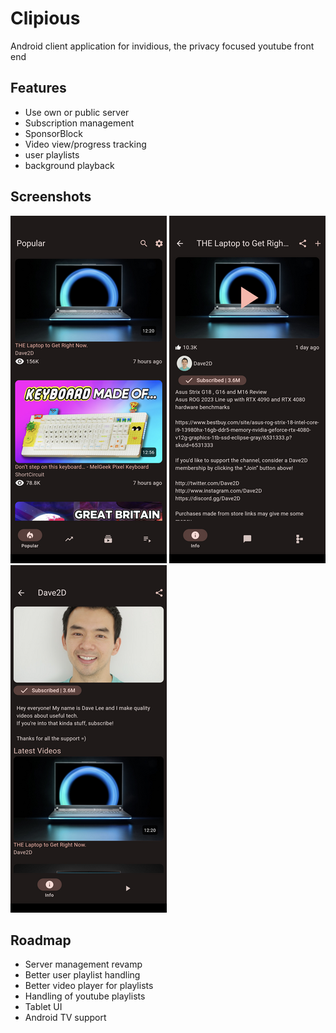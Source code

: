 # Clipious

Android client application for invidious, the privacy focused youtube front end

## Features

- Use own or public  server
- Subscription management
- SponsorBlock
- Video view/progress tracking
- user playlists
- background playback

## Screenshots

[![Video list](./screenshots/video-list_small.png)](./screenshots/video-list.png)
[![Video details](./screenshots/video-details_small.png)](./screenshots/video-details.png)
[![Channel](./screenshots/channel_small.png)](./screenshots/channel.png)

## Roadmap

- Server management revamp
- Better user playlist handling
- Better video player for playlists
- Handling of youtube playlists
- Tablet UI
- Android TV support

